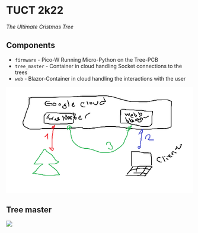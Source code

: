 # TUCT 2k22

*The Ultimate Cristmas Tree*

## Components

* `firmware` - Pico-W Running Micro-Python on the Tree-PCB
* `tree_master` - Container in cloud handling Socket connections to the trees
* `web` - Blazor-Container in cloud handling the interactions with the user

![](doc/architecture.png)

## Tree master

![](tree_master_stateflow.drawio.png)
